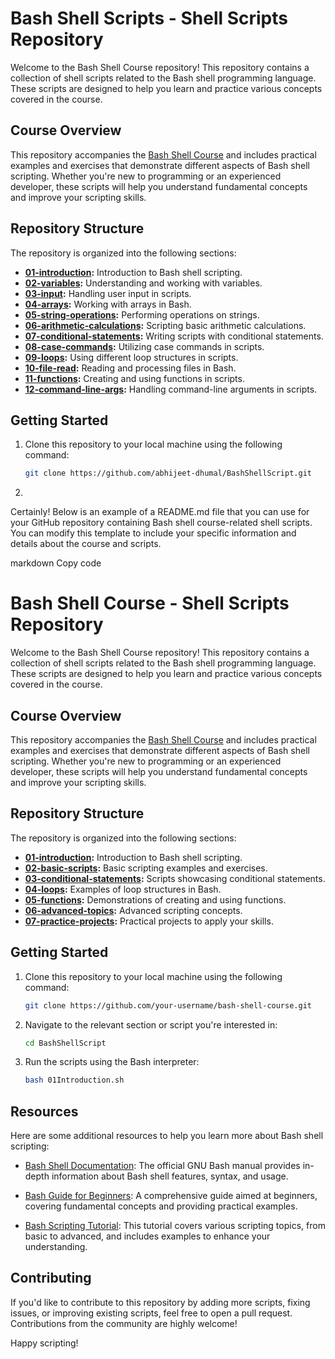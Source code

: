 # Bash Shell Scripts - Shell Scripts Repository

Welcome to the Bash Shell Course repository! This repository contains a collection of shell scripts related to the Bash shell programming language. These scripts are designed to help you learn and practice various concepts covered in the course.

## Course Overview

This repository accompanies the [Bash Shell Course](https://github.com/abhijeet-dhumal/BashShellScript.git) and includes practical examples and exercises that demonstrate different aspects of Bash shell scripting. Whether you're new to programming or an experienced developer, these scripts will help you understand fundamental concepts and improve your scripting skills.

## Repository Structure

The repository is organized into the following sections:

- **[01-introduction](01-introduction):** Introduction to Bash shell scripting.
- **[02-variables](02-variables):** Understanding and working with variables.
- **[03-input](03-input):** Handling user input in scripts.
- **[04-arrays](04-arrays):** Working with arrays in Bash.
- **[05-string-operations](05-string-operations):** Performing operations on strings.
- **[06-arithmetic-calculations](06-arithmetic-calculations):** Scripting basic arithmetic calculations.
- **[07-conditional-statements](07-conditional-statements):** Writing scripts with conditional statements.
- **[08-case-commands](08-case-commands):** Utilizing case commands in scripts.
- **[09-loops](09-loops):** Using different loop structures in scripts.
- **[10-file-read](10-file-read):** Reading and processing files in Bash.
- **[11-functions](11-functions):** Creating and using functions in scripts.
- **[12-command-line-args](12-command-line-args):** Handling command-line arguments in scripts.

## Getting Started

1. Clone this repository to your local machine using the following command:

   ```bash
   git clone https://github.com/abhijeet-dhumal/BashShellScript.git

2. 
Certainly! Below is an example of a README.md file that you can use for your GitHub repository containing Bash shell course-related shell scripts. You can modify this template to include your specific information and details about the course and scripts.

markdown
Copy code
# Bash Shell Course - Shell Scripts Repository

Welcome to the Bash Shell Course repository! This repository contains a collection of shell scripts related to the Bash shell programming language. These scripts are designed to help you learn and practice various concepts covered in the course.

## Course Overview

This repository accompanies the [Bash Shell Course](link-to-your-course) and includes practical examples and exercises that demonstrate different aspects of Bash shell scripting. Whether you're new to programming or an experienced developer, these scripts will help you understand fundamental concepts and improve your scripting skills.

## Repository Structure

The repository is organized into the following sections:

- **[01-introduction](01-introduction):** Introduction to Bash shell scripting.
- **[02-basic-scripts](02-basic-scripts):** Basic scripting examples and exercises.
- **[03-conditional-statements](03-conditional-statements):** Scripts showcasing conditional statements.
- **[04-loops](04-loops):** Examples of loop structures in Bash.
- **[05-functions](05-functions):** Demonstrations of creating and using functions.
- **[06-advanced-topics](06-advanced-topics):** Advanced scripting concepts.
- **[07-practice-projects](07-practice-projects):** Practical projects to apply your skills.

## Getting Started

1. Clone this repository to your local machine using the following command:

   ```bash
   git clone https://github.com/your-username/bash-shell-course.git

2. Navigate to the relevant section or script you're interested in:

   ```bash
   cd BashShellScript

3. Run the scripts using the Bash interpreter:

   ```bash
   bash 01Introduction.sh


## Resources

Here are some additional resources to help you learn more about Bash shell scripting:

- [Bash Shell Documentation](https://www.gnu.org/software/bash/manual/): The official GNU Bash manual provides in-depth information about Bash shell features, syntax, and usage.

- [Bash Guide for Beginners](https://www.tldp.org/LDP/Bash-Beginners-Guide/html/): A comprehensive guide aimed at beginners, covering fundamental concepts and providing practical examples.

- [Bash Scripting Tutorial](https://youtu.be/TtGM9GfBuok): This tutorial covers various scripting topics, from basic to advanced, and includes examples to enhance your understanding.


## Contributing

If you'd like to contribute to this repository by adding more scripts, fixing issues, or improving existing scripts, feel free to open a pull request. Contributions from the community are highly welcome!

Happy scripting!